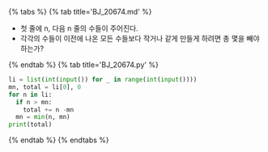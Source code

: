 {% tabs %}
{% tab title='BJ_20674.md' %}

* 첫 줄에 n, 다음 n 줄의 수들이 주어진다.
* 각각의 수들이 이전에 나온 모든 수들보다 작거나 같게 만들게 하려면 총 몇을 빼야 하는가?

{% endtab %}
{% tab title='BJ_20674.py' %}

```py
li = list(int(input()) for _ in range(int(input())))
mn, total = li[0], 0
for n in li:
  if n > mn:
    total += n -mn
  mn = min(n, mn)
print(total)
```

{% endtab %}
{% endtabs %}
